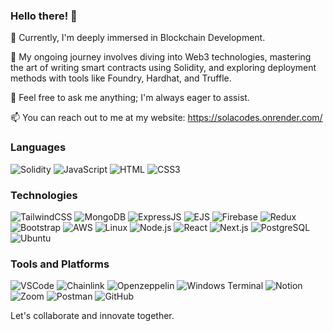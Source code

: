 ### Hello there! 👋

🔭 Currently, I'm deeply immersed in Blockchain Development.

🌱 My ongoing journey involves diving into Web3 technologies, mastering the art of writing smart contracts using Solidity, and exploring deployment methods with tools like Foundry, Hardhat, and Truffle.

💬 Feel free to ask me anything; I'm always eager to assist.

📫 You can reach out to me at my website: https://solacodes.onrender.com/

### Languages

![Solidity](https://img.shields.io/badge/-Solidity-000?&logo=Solidity&style=flat-square)
![JavaScript](https://img.shields.io/badge/-JavaScript-000?&logo=JavaScript&style=flat-square)
![HTML](https://img.shields.io/badge/-HTML-000?&logo=HTML5&style=flat-square)
![CSS3](https://img.shields.io/badge/-CSS3-000?&logo=css3&logoColor=1572B6)





### Technologies

![TailwindCSS](https://img.shields.io/badge/-Tailwind-000?&logo=tailwindcss&logoColor=#06B6D4)
![MongoDB](https://img.shields.io/badge/-MongoDB-000?&logo=mongodb&logoColor=#47A248)
![ExpressJS](https://img.shields.io/badge/-ExpressJS-000?&logo=express&logoColor=#000000)
![EJS](https://img.shields.io/badge/-EJS-000?&logo=ejs&logoColor=#B4CA65)
![Firebase](https://img.shields.io/badge/-Firebase-000?&logo=firebase&logoColor=#FFCA28)
![Redux](https://img.shields.io/badge/-Redux-000?&logo=redox&logoColor=#764ABC)
![Bootstrap](https://img.shields.io/badge/-Bootstrap-000?&logo=bootstrap&logoColor=##7952B3)
![AWS](https://img.shields.io/badge/-AWS-000?&logo=Amazon-AWS&logoColor=FF9900)
![Linux](https://img.shields.io/badge/-Linux-000?&logo=Linux)
![Node.js](https://img.shields.io/badge/-Node.js-000?&logo=node.js)
![React](https://img.shields.io/badge/-React-000?&logo=React)
![Next.js](https://img.shields.io/badge/-Next.js-000?&logo=next.js)
![PostgreSQL](https://img.shields.io/badge/-PostgreSQL-000?&logo=PostgreSQL)
![Ubuntu](https://img.shields.io/badge/-Ubuntu-000?&logo=Ubuntu)


### Tools and Platforms

![VSCode](https://img.shields.io/badge/-VSCode-000?&logo=Visual-Studio-Code&style=flat-square)
![Chainlink](https://img.shields.io/badge/-Chainlink-000?&logo=chainlink&logoColor=#375BD2)
![Openzeppelin](https://img.shields.io/badge/-Openzeppelin-000?&logo=openzeppelin&logoColor=#375BD2)
![Windows Terminal](https://img.shields.io/badge/-Terminal-000?&logo=Windows-Terminal&style=flat-square)
![Notion](https://img.shields.io/badge/-Notion-000?&logo=Notion&style=flat-square)
![Zoom](https://img.shields.io/badge/-Zoom-000?&logo=Zoom&style=flat-square)
![Postman](https://img.shields.io/badge/-Postman-000?&logo=postman&style=flat-square)
![GitHub](https://img.shields.io/badge/-GitHub-000?&logo=GitHub&style=flat-square)

Let's collaborate and innovate together.



